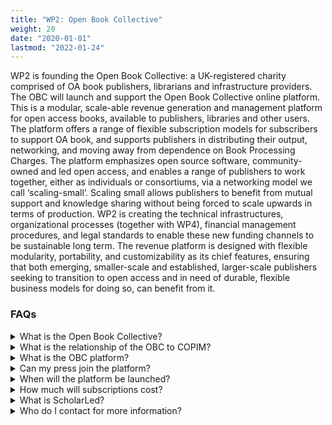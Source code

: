 ```yaml
---
title: "WP2: Open Book Collective"
weight: 20
date: "2020-01-01"
lastmod: "2022-01-24"
---
```


WP2 is founding the Open Book Collective: a UK-registered charity comprised of OA book publishers, librarians and infrastructure providers. The OBC will  launch and support the Open Book Collective online platform. This is a modular, scale-able revenue generation and management platform for open access books, available to publishers, libraries and other users. The platform offers a range of flexible subscription models for subscribers to support OA book, and supports publishers in distributing their output, networking, and moving away from dependence on Book Processing Charges. The platform  emphasizes open source software, community-owned and led open access, and enables a range of publishers to work together, either as individuals or consortiums, via a networking model we call ‘scaling-small’. Scaling small allows publishers to benefit from mutual support and knowledge sharing without being forced to scale upwards in terms of production. WP2 is creating the technical infrastructures, organizational processes (together with WP4), financial management procedures, and legal standards to enable these new funding channels to be sustainable long term.  The revenue platform is designed with flexible modularity, portability, and customizability as its chief features, ensuring that both emerging, smaller-scale and established, larger-scale publishers seeking to transition to open access and in need of durable, flexible business models for doing so, can benefit from it. 

### FAQs

<details>
  <summary>
    What is the Open Book Collective?
  </summary>

The Open Book Collective is a group of publishers, publishing service providers, and research libraries. We are working together across the landscape of the Open Knowledge Commons to enable a more sustainable future for open access (OA) book-length and long-form scholarship.
</details>

<details>
  <summary>
    What is the relationship of the OBC to COPIM?
  </summary>

The OBC is an output arising from the COPIM project, but is a separate legal entity in the form of a UK-registered charity. The OBC is intended to be self-sustaining beyond the conclusion of COPIM.
</details>

<details>
  <summary>
    What is the OBC platform?
  </summary>

The OBC platform is the online membership and revenue management platform of the Collective. It offers:
  <ul>
    <li>a space for OA book publishers and service providers to display their publications and infrastructure services as well as their missions, practices, and activities</li>
    <li>an integrated and searchable index of OA books published by Collective publishers, which anybody may use</li>
    <li>a discovery and distribution channel for OA books published by Collective publishers</li>
    <li>open metadata, including catalog records in a variety of formats, for all of the OA books published by Collective publishers</li>
    <li>an interface for OA publishers and service providers to present membership investment packages developed by the OBC to libraries and other research institutions for potential funding by those institutions</li>
    <li>transparent information regarding where library and research institution funding is dedicated and from whom librarians and other users will have the opportunity to compare and contrast the offers from different publishers and collectives before committing to a subscription.</li>
  </ul>
</details>

<details>
  <summary>
    Can my press join the platform?
  </summary>

We are currently in the process of defining the criteria according to which publishers may join the membership platform. Our focus is on small-to-medium sized presses who are interested in networking with and mutually supporting other like-minded publishers, accommodating a range of business models but assisting publishers in moving away from Book Processing Charges. We will naturally expect a commitment to sustainable OA monograph publishing and broad agreement with our values of  co-operation, anti-commercialism, anti-competition, transparency and sharing.
</details>

<details>
  <summary>
    When will the platform be launched?
  </summary>

We are aiming to pilot the platform in Spring 2022
</details>

<details>
  <summary>
    How much will subscriptions cost?
  </summary>

The pricing structure for subscriptions is currently being decided, but will operate on a banded system similar to that of JISC.
</details>

<details>
  <summary>
    What is ScholarLed?
  </summary>

ScholarLed is a consortium of scholar-led, not-for-profit, open access book publishers that was formed in 2018. ScholarLed is a founding member of the OBC and all its members are given the option of participating in the ScholarLed membership package on the OBC platform. It is expected that, at launch, the following publishers will be included in the ScholarLed package: Mattering Press, meson press, Open Book Publishers and punctum books. ScholarLed is registered as a not-for-profit foundation in the Netherlands, and are run by a board drawn from the participating presses. For information on joining ScholarLed, see https://blog.scholarled.org/scholarled-open-for-membership-applications/
</details>

<details>
  <summary>
    Who do I contact for more information?
  </summary>

Please contact a member of the Outreach team for WP2:
  <ul>
    <li>Dr. Judith Fathallah, Lancaster University: j.fathallah@lancaster.ac.uk</li>
    <li>Francesca Corazza, punctum books: francesca@punctum.com (European inquiries)</li>
    <li>Livy Snyder, punctum books: livy@punctum.com (USA and Canada inquiries)</li>
</details>
